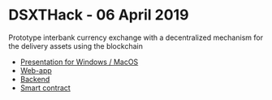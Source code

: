 # DSXTHack - 06 April 2019

Prototype interbank currency exchange with a decentralized mechanism for the delivery assets using the blockchain

* [Presentation for Windows / MacOS](https://github.com/mike-petrov/hackatons/tree/master/DSXTHack%20-%2006%20april%202019/Presentation)
* [Web-app](https://github.com/mike-petrov/hackatons/tree/master/DSXTHack%20-%2006%20april%202019/Web-app)
* [Backend](https://github.com/mike-petrov/hackatons/tree/master/DSXTHack%20-%2006%20april%202019/Backend)
* [Smart contract](https://github.com/mike-petrov/hackatons/tree/master/DSXTHack%20-%2006%20april%202019/Smart%20contract.sol)
